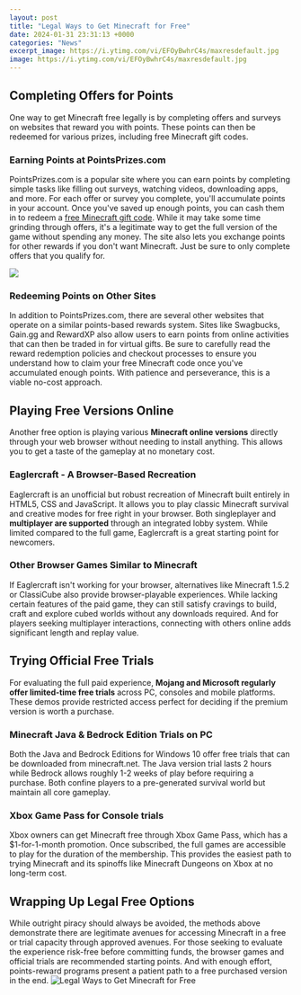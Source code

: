 ```yaml
---
layout: post
title: "Legal Ways to Get Minecraft for Free"
date: 2024-01-31 23:31:13 +0000
categories: "News"
excerpt_image: https://i.ytimg.com/vi/EFOyBwhrC4s/maxresdefault.jpg
image: https://i.ytimg.com/vi/EFOyBwhrC4s/maxresdefault.jpg
---
```


## Completing Offers for Points
One way to get Minecraft free legally is by completing offers and surveys on websites that reward you with points. These points can then be redeemed for various prizes, including free Minecraft gift codes. 
### Earning Points at PointsPrizes.com
PointsPrizes.com is a popular site where you can earn points by completing simple tasks like filling out surveys, watching videos, downloading apps, and more. For each offer or survey you complete, you'll accumulate points in your account. Once you've saved up enough points, you can cash them in to redeem a [free Minecraft gift code](https://store.fi.io.vn/xmas-matching-holiday-outfits-shiba-inu-dog-christmas-tree-2). While it may take some time grinding through offers, it's a legitimate way to get the full version of the game without spending any money. The site also lets you exchange points for other rewards if you don't want Minecraft. Just be sure to only complete offers that you qualify for.

![](https://quickstare.com/wp-content/uploads/2021/03/How-to-Get-Minecraft-Java-Edition-for-Free-4.jpg)
### Redeeming Points on Other Sites
In addition to PointsPrizes.com, there are several other websites that operate on a similar points-based rewards system. Sites like Swagbucks, Gain.gg and RewardXP also allow users to earn points from online activities that can then be traded in for virtual gifts. Be sure to carefully read the reward redemption policies and checkout processes to ensure you understand how to claim your free Minecraft code once you've accumulated enough points. With patience and perseverance, this is a viable no-cost approach.
## Playing Free Versions Online
Another free option is playing various **Minecraft online versions** directly through your web browser without needing to install anything. This allows you to get a taste of the gameplay at no monetary cost. 
### Eaglercraft - A Browser-Based Recreation  
Eaglercraft is an unofficial but robust recreation of Minecraft built entirely in HTML5, CSS and JavaScript. It allows you to play classic Minecraft survival and creative modes for free right in your browser. Both singleplayer and **multiplayer are supported** through an integrated lobby system. While limited compared to the full game, Eaglercraft is a great starting point for newcomers.
### Other Browser Games Similar to Minecraft
If Eaglercraft isn't working for your browser, alternatives like Minecraft 1.5.2 or ClassiCube also provide browser-playable experiences. While lacking certain features of the paid game, they can still satisfy cravings to build, craft and explore cubed worlds without any downloads required. And for players seeking multiplayer interactions, connecting with others online adds significant length and replay value.
## Trying Official Free Trials
For evaluating the full paid experience, **Mojang and Microsoft regularly offer limited-time free trials** across PC, consoles and mobile platforms. These demos provide restricted access perfect for deciding if the premium version is worth a purchase.
### Minecraft Java & Bedrock Edition Trials on PC  
Both the Java and Bedrock Editions for Windows 10 offer free trials that can be downloaded from minecraft.net. The Java version trial lasts 2 hours while Bedrock allows roughly 1-2 weeks of play before requiring a purchase. Both confine players to a pre-generated survival world but maintain all core gameplay.
### Xbox Game Pass for Console trials  
Xbox owners can get Minecraft free through Xbox Game Pass, which has a $1-for-1-month promotion. Once subscribed, the full games are accessible to play for the duration of the membership. This provides the easiest path to trying Minecraft and its spinoffs like Minecraft Dungeons on Xbox at no long-term cost.
## Wrapping Up Legal Free Options
While outright piracy should always be avoided, the methods above demonstrate there are legitimate avenues for accessing Minecraft in a free or trial capacity through approved avenues. For those seeking to evaluate the experience risk-free before committing funds, the browser games and official trials are recommended starting points. And with enough effort, points-reward programs present a patient path to a free purchased version in the end.
![Legal Ways to Get Minecraft for Free](https://i.ytimg.com/vi/EFOyBwhrC4s/maxresdefault.jpg)